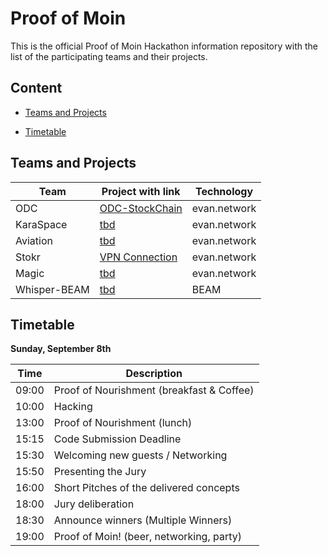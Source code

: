 # Proof of Moin
This is the official Proof of Moin Hackathon information repository with the list of the participating teams and their projects.

## Content
* [Teams and Projects](##Teams-and-Projects)
  
* [Timetable](##Timetable)


## Teams and Projects
| Team         | Project with link                                               | Technology   |
| ------------ | --------------------------------------------------------------- | ------------ |
| ODC          | [ODC-StockChain](https://github.com/proofofmoin/ODC-StockChain) | evan.network |
| KaraSpace    | [tbd](#)                                                        | evan.network |
| Aviation     | [tbd](#)                                                        | evan.network |
| Stokr        | [VPN Connection](https://github.com/proofofmoin/DAuth)          | evan.network |
| Magic        | [tbd](#)                                                        | evan.network |
| Whisper-BEAM | [tbd](#)                                                        | BEAM         |




## Timetable
**Sunday, September 8th**

| Time  | Description                               |
| ----- | ----------------------------------------- |
| 09:00 | Proof of Nourishment (breakfast & Coffee) |
| 10:00 | Hacking                                   |
| 13:00 | Proof of Nourishment (lunch)              |
| 15:15 | Code Submission Deadline                  |
| 15:30 | Welcoming new guests / Networking         |
| 15:50 | Presenting the Jury                       |
| 16:00 | Short Pitches of the delivered concepts   |
| 18:00 | Jury deliberation                         |
| 18:30 | Announce winners (Multiple Winners)       |
| 19:00 | Proof of Moin! (beer, networking, party)  |